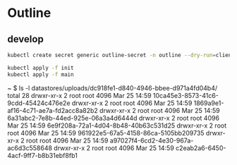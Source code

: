 # Outline

## develop

```bash
kubectl create secret generic outline-secret -n outline --dry-run=client --from-env-file=.env --output=yaml > main/secret.yaml
```

```bash
kubectl apply -f init
kubectl apply -f main
```

~ $ ls -l datastores/uploads/dc918fe1-d840-4946-bbee-d971a4fd04b4/
total 28
drwxr-xr-x    2 root     root          4096 Mar 25 14:59 10ca45e3-8573-41c6-9cdd-45424c476e2e
drwxr-xr-x    2 root     root          4096 Mar 25 14:59 1869a9e1-af16-4c71-ae7a-fd2acc8a82b2
drwxr-xr-x    2 root     root          4096 Mar 25 14:59 6a31abc2-7e8b-44ed-925e-06a3a4d6444d
drwxr-xr-x    2 root     root          4096 Mar 25 14:59 6e9f208a-72a1-4d04-8b48-40b63c531d25
drwxr-xr-x    2 root     root          4096 Mar 25 14:59 961922e5-67a5-4158-86ca-5105bb209735
drwxr-xr-x    2 root     root          4096 Mar 25 14:59 a97027f4-6cd2-4e30-967a-ac6d3c558648
drwxr-xr-x    2 root     root          4096 Mar 25 14:59 c2eab2a6-6450-4acf-9ff7-b8b31ebf8fb1
